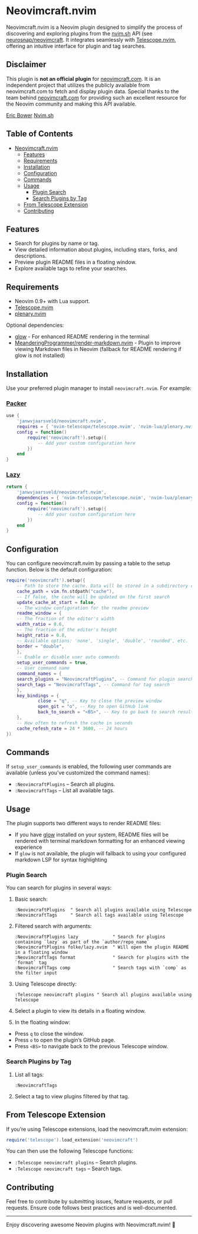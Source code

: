 # Neovimcraft.nvim

Neovimcraft.nvim is a Neovim plugin designed to simplify the process of
discovering and exploring plugins from the [nvim.sh](https://nvim.sh) API
(see [neurosnap/neovimcraft](https://github.com/neurosnap/neovimcraft). It integrates
seamlessly with [Telescope.nvim](https://github.com/nvim-telescope/telescope.nvim),
offering an intuitive interface for plugin and tag searches.

## Disclaimer

This plugin is **not an official plugin** for [neovimcraft.com](https://neovimcraft.com).
It is an independent project that utilizes the publicly available from neovimcraft.com
to fetch and display plugin data.
Special thanks to the team behind [neovimcraft.com](https://neovimcraft.com)
for providing such an excellent resource for the Neovim community and making
this API available.

[Eric Bower](https://bower.sh)
[Nvim.sh](https://github.com/neurosnap/nvim.sh)

## Table of Contents

<!--toc:start-->

- [Neovimcraft.nvim](#neovimcraftnvim)
  - [Features](#features)
  - [Requirements](#requirements)
  - [Installation](#installation)
  - [Configuration](#configuration)
  - [Commands](#commands)
  - [Usage](#usage)
    - [Plugin Search](#plugin-search)
    - [Search Plugins by Tag](#search-plugins-by-tag)
  - [From Telescope Extension](#from-telescope-extension)
  - [Contributing](#contributing)
  <!--toc:end-->

## Features

- Search for plugins by name or tag.
- View detailed information about plugins, including stars, forks, and descriptions.
- Preview plugin README files in a floating window.
- Explore available tags to refine your searches.

## Requirements

- Neovim 0.9+ with Lua support.
- [Telescope.nvim](https://github.com/nvim-telescope/telescope.nvim)
- [plenary.nvim](https://github.com/nvim-lua/plenary.nvim)

Optional dependencies:

- [glow](https://github.com/charmbracelet/glow) - For enhanced README rendering in the terminal
- [MeanderingProgrammer/render-markdown.nvim](https://github.com/MeanderingProgrammer/render-markdown.nvim) - Plugin to improve viewing Markdown files in Neovim (fallback for README rendering if glow is not installed)

## Installation

Use your preferred plugin manager to install `neovimcraft.nvim`. For example:

### [Packer](https://github.com/wbthomason/packer.nvim)

```lua
use {
    'janwvjaarsveld/neovimcraft.nvim',
    requires = { 'nvim-telescope/telescope.nvim', 'nvim-lua/plenary.nvim' },
    config = function()
        require('neovimcraft').setup({
            -- Add your custom configuration here
        })
    end
}
```

### [Lazy](https://github.com/folke/lazy.nvim)

```lua
return {
    'janwvjaarsveld/neovimcraft.nvim',
    dependencies = { 'nvim-telescope/telescope.nvim', 'nvim-lua/plenary.nvim' },
    config = function()
        require('neovimcraft').setup({
            -- Add your custom configuration here
        })
    end
}
```

## Configuration

You can configure neovimcraft.nvim by passing a table to the setup function.
Below is the default configuration:

```lua
require('neovimcraft').setup({
    -- Path to store the cache. Data will be stored in a subdirectory called 'neovimcraft'
    cache_path = vim.fn.stdpath("cache"),
    -- If false, the cache will be updated on the first search
    update_cache_at_start = false,
    -- The window configuration for the readme preview
    readme_window = {
    -- The fraction of the editor's width
    width_ratio = 0.6,
    -- The fraction of the editor's height
    height_ratio = 0.8,
    -- Available options: 'none', 'single', 'double', 'rounded', etc.
    border = "double",
    },
    -- Enable or disable user auto commands
    setup_user_commands = true,
    -- User command name
    command_names = {
    search_plugins = "NeovimcraftPlugins", -- Command for plugin search
    search_tags = "NeovimcraftTags", -- Command for tag search
    },
    key_bindings = {
            close = "q", -- Key to close the preview window
            open_git = "o", -- Key to open GitHub link
            back_to_search = "<BS>", -- Key to go back to search results
    },
    -- How often to refresh the cache in seconds
    cache_refesh_rate = 24 * 3600, -- 24 hours
})
```

## Commands

If `setup_user_commands` is enabled, the following user commands are available
(unless you've customized the command names):

- `:NeovimcraftPlugins` – Search all plugins.
- `:NeovimcraftTags` – List all available tags.

## Usage

The plugin supports two different ways to render README files:

- If you have [glow](https://github.com/charmbracelet/glow) installed on your
  system, README files will be rendered with terminal markdown formatting for an
  enhanced viewing experience
- If `glow` is not available, the plugin will fallback to using your configured
  markdown LSP for syntax highlighting

### Plugin Search

You can search for plugins in several ways:

1. Basic search:

   ```vim
   :NeovimcraftPlugins  " Search all plugins available using Telescope
   :NeovimcraftTags     " Search all tags available using Telescope
   ```

2. Filtered search with arguments:

   ```vim
   :NeovimcraftPlugins lazy             " Search for plugins containing `lazy` as part of the `author/repo_name`
   :NeovimcraftPlugins folke/lazy.nvim  " Will open the plugin README in a floating window
   :NeovimcraftTags format              " Search for plugins with the `format` tag
   :NeovimcraftTags comp                " Search tags with `comp` as the filter input
   ```

3. Using Telescope directly:

   ```vim
   :Telescope neovimcraft plugins " Search all plugins available using Telescope
   ```

4. Select a plugin to view its details in a floating window.
5. In the floating window:

- Press `q` to close the window.
- Press `o` to open the plugin’s GitHub page.
- Press `<BS>` to navigate back to the previous Telescope window.

### Search Plugins by Tag

1. List all tags:

   ```vim
   :NeovimcraftTags
   ```

2. Select a tag to view plugins filtered by that tag.

## From Telescope Extension

If you’re using Telescope extensions, load the neovimcraft.nvim extension:

```lua
require('telescope').load_extension('neovimcraft')
```

You can then use the following Telescope functions:

- `:Telescope neovimcraft plugins` – Search plugins.
- `:Telescope neovimcraft tags` – Search tags.

## Contributing

Feel free to contribute by submitting issues, feature requests, or pull
requests. Ensure code follows best practices and is well-documented.

---

Enjoy discovering awesome Neovim plugins with Neovimcraft.nvim! 🚀
